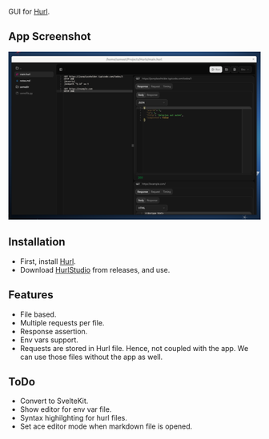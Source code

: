 GUI for [Hurl](https://hurl.dev/).
## App Screenshot

![App Screenshot](appscreenshot.png)

## Installation

- First, install [Hurl](https://hurl.dev/docs/installation.html).
- Download [HurlStudio](https://github.com/the-sumeet/hurlstudio/releases) from releases, and use.

## Features

- File based.
- Multiple requests per file.
- Response assertion.
- Env vars support.
- Requests are stored in Hurl file. Hence, not coupled with the app. We can use those files without the app as well.

## ToDo

- Convert to SvelteKit.
- Show editor for env var file.
- Syntax highilghting for hurl files.
- Set ace editor mode when markdown file is opened.